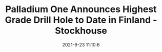 ---
"title": "Palladium One Announces Highest Grade Drill Hole to Date in Finland - Stockhouse"
"date": "2021-9-23 11:10:6"
"feed_name": "GOOGLENEWSDRILLING"
"feed_website": "https://news.google.com/search?q=drilling%2Bincident&hl=en-US&gl=US&ceid=US:en"
"feed_rss": "https://news.google.com/rss/search?q=drilling%2Bincident&hl=en-US&gl=US&ceid=US:en"
"link": "https://stockhouse.com/news/press-releases/2021/09/23/palladium-one-announces-highest-grade-drill-hole-to-date-in-finland"
"source": "{'href': 'https://stockhouse.com', 'title': 'Stockhouse'}"
"file": "_posts/2021-1-1-df73670efd5c20915fedc7190ed04a0d2d68bed5.md"
"accident": "0"
"drilling": "0"
"dead": "0"
"injured": "0"
"arrested": "0"
"where": "unknown site"
"causes": "unknown"
"place": "unknown place"
---